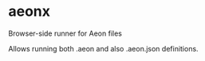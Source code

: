 # aeonx
Browser-side runner for Aeon files

Allows running both .aeon and also .aeon.json definitions.
